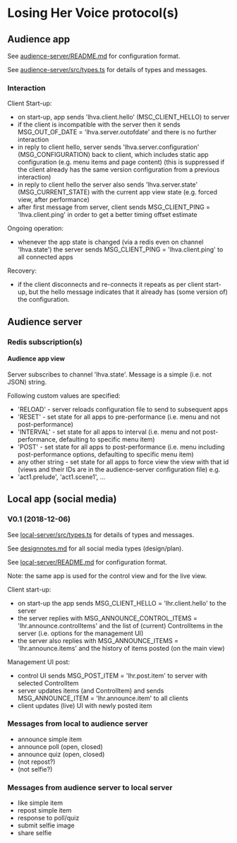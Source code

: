 # Losing Her Voice protocol(s)

## Audience app

See [audience-server/README.md](../audience-server/README.md) for configuration format.

See [audience-server/src/types.ts](../audience-server/src/types) for details of types and messages.

### Interaction

Client Start-up:
- on start-up, app sends 'lhva.client.hello' (MSC_CLIENT_HELLO) to server
- if the client is incompatible with the server then it sends MSG_OUT_OF_DATE = 'lhva.server.outofdate' and there is no further interaction
- in reply to client hello, server sends 'lhva.server.configuration' (MSG_CONFIGURATION) back to client, which includes static app configuration (e.g. menu items and page content) (this is suppressed if the client already has the same version configuration from a previous interaction)
- in reply to client hello the server also sends 'lhva.server.state' (MSG_CURRENT_STATE) with the current app view state (e.g. forced view, after performance)
- after first message from server, client sends MSG_CLIENT_PING = 'lhva.client.ping' in order to get a better timing offset estimate

Ongoing operation:
- whenever the app state is changed (via a redis even on channel 'lhva.state') the server sends MSG_CLIENT_PING = 'lhva.client.ping' to all connected apps

Recovery:
- if the client disconnects and re-connects it repeats as per client start-up, but the hello message indicates that it already has (some version of) the configuration.

## Audience server

### Redis subscription(s)

#### Audience app view

Server subscribes to channel 'lhva.state'. Message is a simple (i.e. not JSON) string.

Following custom values are specified:
- 'RELOAD' - server reloads configuration file to send to subsequent apps
- 'RESET' - set state for all apps to pre-performance (i.e. menu and not post-performance)
- 'INTERVAL' - set state for all apps to interval (i.e. menu and not post-performance, defaulting to specific menu item)
- 'POST' - set state for all apps to post-performance (i.e. menu including post-performance options, defaulting to specific menu item)
- any other string - set state for all apps to force view the view with that id (views and their IDs are in the audience-server configuration file)
e.g.
- 'act1.prelude', 'act1.scene1', ...

## Local app (social media)

### V0.1 (2018-12-06)

See [local-server/src/types.ts](../local-server/src/types) for details of types and messages.

See [designnotes.md](designnotes.md) for all social media types (design/plan).

See [local-server/README.md](../local-server/README.md) for configuration format.

Note: the same app is used for the control view and for the live view.

Client start-up:
- on start-up the app sends MSG_CLIENT_HELLO = 'lhr.client.hello' to the server
- the server replies with MSG_ANNOUNCE_CONTROL_ITEMS = 'lhr.announce.controlItems' and the list of (current) ControlItems in the server (i.e. options for the management UI)
- the server also replies with MSG_ANNOUNCE_ITEMS = 'lhr.announce.items' and the history of items posted (on the main view)

Management UI post:
- control UI sends MSG_POST_ITEM = 'lhr.post.item' to server with selected ControlItem
- server updates items (and ControlItem) and sends MSG_ANNOUNCE_ITEM = 'lhr.announce.item' to all clients
- client updates (live) UI with newly posted item

### Messages from local to audience server

- announce simple item
- announce poll (open, closed)
- announce quiz (open, closed)
- (not repost?)
- (not selfie?)

### Messages from audience server to local server

- like simple item
- repost simple item
- response to poll/quiz
- submit selfie image
- share selfie
